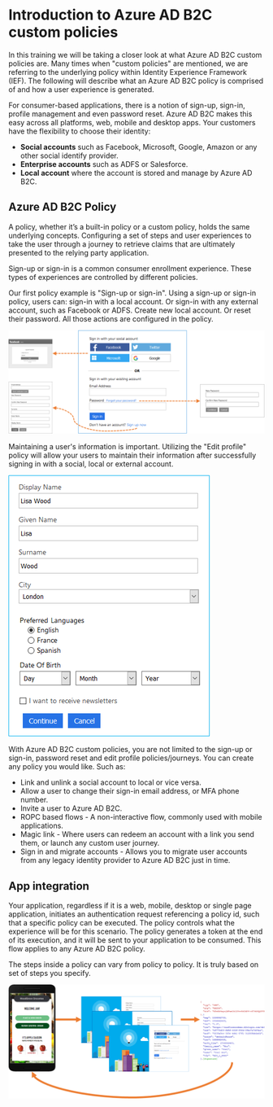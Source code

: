 # Introduction to Azure AD B2C custom policies

In this training we will be taking a closer look at what Azure AD B2C custom policies are. Many times when "custom policies" are mentioned, we are referring to the underlying policy within Identity Experience Framework (IEF). The following will describe what an Azure AD B2C policy is comprised of and how a user experience is generated.

For consumer-based applications, there is a notion of sign-up, sign-in, profile management and even password reset. Azure AD B2C makes this easy across all platforms, web, mobile and desktop apps. Your customers have the flexibility to choose their identity:

- **Social accounts** such as Facebook, Microsoft, Google, Amazon or any other social identify provider. 
- **Enterprise accounts** such as ADFS or Salesforce.
- **Local account** where the account is stored and manage by Azure AD B2C.

## Azure AD B2C Policy
A policy, whether it’s a built-in policy or a custom policy, holds the same underlying concepts. Configuring a set of steps and user experiences to take the user through a journey to retrieve claims that are ultimately presented to the relying party application. 



Sign-up or sign-in is a common consumer enrollment experience.  These types of experiences are controlled by different policies.

Our first policy example is "Sign-up or sign-in". Using a sign-up or sign-in policy, users can: sign-in with a local account. Or sign-in with any external account, such as Facebook or ADFS. Create new local account. Or reset their password. All those actions are configured in the policy. 

![Sign-up or sign-in policy](media/policy-susi.png)

Maintaining a user's information is important.  Utilizing the "Edit profile" policy will allow your users to maintain their information after successfully signing in with a social, local or external account.

![Profile edit policy](media/profile-edit.png)

With Azure AD B2C custom policies, you are not limited to the sign-up or sign-in, password reset and edit profile policies/journeys. You can create any policy you would like. Such as:   

- Link and unlink a social account to local or vice versa. 
- Allow a user to change their sign-in email address, or MFA phone number. 
- Invite a user to Azure AD B2C. 
- ROPC based flows - A non-interactive flow, commonly used with mobile applications. 
- Magic link - Where users can redeem an account with a link you send them, or launch any custom user journey.
- Sign in and migrate accounts - Allows you to migrate user accounts from any legacy identity provider to Azure AD B2C just in time.

## App integration
Your application, regardless if it is a web, mobile, desktop or single page application, initiates an authentication request referencing a policy id, such that a specific policy can be executed. The policy controls what the experience will be for this scenario.  The policy generates a token at the end of its execution, and it will be sent to your application to be consumed. This flow applies to any Azure AD B2C policy. 

The steps inside a policy can vary from policy to policy. It is truly based on set of steps you specify.
 
![A policy](media/app-integration.png) 
